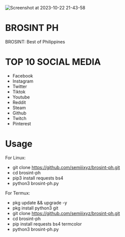 ![Screenshot at 2023-10-22 21-43-58](https://github.com/semiiixyz/brosint-ph/assets/125569648/b911ce36-ee8b-4033-ae88-b69fb74e115e)

# BROSINT PH
BROSINT: Best of Philippines

# TOP 10 SOCIAL MEDIA
* Facebook
* Instagram
* Twitter
* Tiktok
* Youtube
* Reddit
* Steam
* Github
* Twitch
* Pinterest

# Usage
For Linux:
* git clone https://github.com/semiiixyz/brosint-ph.git
* cd brosint-ph
* pip3 install requests bs4
* python3 brosint-ph.py

For Termux:
* pkg update && upgrade -y
* pkg install python3 git
* git clone https://github.com/semiiixyz/brosint-ph.git
* cd brosint-ph
* pip install requests bs4 termcolor
* python3 brosint-ph.py
